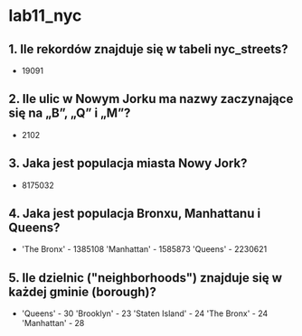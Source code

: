 # lab11_nyc

## 1. Ile rekordów znajduje się w tabeli nyc_streets?

 - 19091

## 2. Ile ulic w Nowym Jorku ma nazwy zaczynające się na „B”, „Q” i „M”?

 - 2102

## 3. Jaka jest populacja miasta Nowy Jork?

 - 8175032

## 4. Jaka jest populacja Bronxu, Manhattanu i Queens?

 -  'The Bronx' - 1385108
    'Manhattan' - 1585873
    'Queens'    - 2230621

## 5. Ile dzielnic ("neighborhoods") znajduje się w każdej gminie (borough)?

 -  'Queens'        - 30
    'Brooklyn'      - 23
    'Staten Island' - 24
    'The Bronx'     - 24
    'Manhattan'     - 28
    